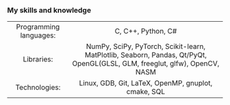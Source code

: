 ### My skills and knowledge
| | |
|:---:|:---:|
| Programming languages: | C, C++, Python, C# |
| Libraries: | NumPy, SciPy, PyTorch, Scikit-learn, MatPlotlib, Seaborn, Pandas, Qt/PyQt, OpenGL(GLSL, GLM, freeglut, glfw), OpenCV, NASM |
| Technologies: | Linux, GDB, Git, LaTeX, OpenMP, gnuplot, cmake, SQL |
<!--
# Ray tracing project
___
| |
|:-------------------:|
|![](./images/ray_tracing_1)|
___
![](./images/after_antialiasing_10)
___
![](./images/out_image4x4chr.png)
___
![](./images/2_out_image4x4chr.png)
___
**AstonMartinN/AstonMartinN** is a ✨ _special_ ✨ repository because its `README.md` (this file) appears on your GitHub profile.
Here are some ideas to get you started:

- 🔭 I’m currently working on ...
- 🌱 I’m currently learning ...
- 👯 I’m looking to collaborate on ...
- 🤔 I’m looking for help with ...
- 💬 Ask me about ...
- 📫 How to reach me: ...
- 😄 Pronouns: ...
- ⚡ Fun fact: ...
-->
